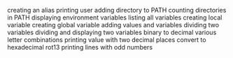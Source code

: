 creating an alias
printing user
adding directory to PATH
counting directories in PATH
displaying environment variables
listing all variables
creating local variable
creating global variable
adding values and variables
dividing two variables
dividing and displaying two variables
binary to decimal
various letter combinations
printing value with two decimal places
convert to hexadecimal
rot13
printing lines with odd numbers
